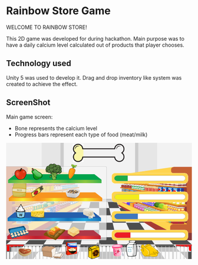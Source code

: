 # Rainbow Store Game
WELCOME TO RAINBOW STORE!

This 2D game was developed for during hackathon. Main purpose was to have a daily calcium level calculated out of products that player chooses.

## Technology used
    
Unity 5 was used to develop it. Drag and drop inventory like system was created to achieve the effect.

## ScreenShot
Main game screen:
- Bone represents the calcium level
- Progress bars represent each type of food (meat/milk)
 
<img src="store1.PNG" align="center" />